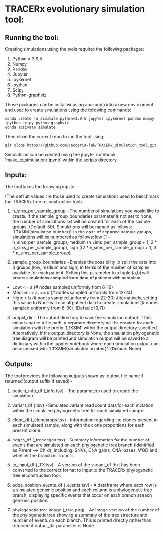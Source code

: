 # TRACERx evolutionary simulation tool:


## Running the tool:
Creating simulations using the tools requires the following packages:

1. Python = 3.9.5
2. Numpy
3. Pandas
4. Jupyter 
5. ipykernel
6. ipython 
7. Scipy 
8. Python-graphviz 

These packages can be installed using anaconda into a new environment and used to create simulations using the following commands:

```shell 
conda create -n simulate python=3.9.5 jupyter ipykernel pandas numpy ipython scipy python-graphviz
conda activate simulate
```

Then clone the current repo to run the tool using:

```shell
git clone https://github.com/zaccaria-lab/TRACERx_simulation_tool.git
```

Simulations can be created using the jupyter notebook 'make_tx_simulations.ipynb' within the scripts directory.


## Inputs:
The tool takes the following inputs -

(The default values are those used to create simulations used to benchmark the TRACERx tree reconstruction tool).

1. n_sims_per_sample_group - The number of simulations you would like to create. If the sample_group_boundaries parameter is not set to None, the number of simulations set will be created for each of the sample groups. (Default: 50). Simulations will be named as follows: 'LTXSIM{simulation number}'. In the case of separate sample groups, simulations will be numbered as follows: low (1 - n_sims_per_sample_group), medium (n_sims_per_sample_group + 1, 2 * n_sims_per_sample_group), high ((2 * n_sims_per_sample_group) + 1, 3 * n_sims_per_sample_group).

2. sample_group_boundaries - Enables the possibility to split the data into 3 groups (low, medium and high) in terms of the number of samples available for each patient. Setting this parameter to a tuple (a,b) will create simulations sampled from data of patients with samples:
- Low: <= a (# nodes sampled uniformly from 8-16)
- Medium: > a, <= b (# nodes sampled uniformly from 12-24)
- High: > b (# nodes sampled uniformly from 22-30)
Alternatively, setting this value to None will use all patient data to create simulations (# nodes sampled uniformly from 8-30). (Default: (3,7))

3. output_dir - The output directory to save the simulation output. If this value is set to a file path, a separate directory will be created for each simulation with the prefix 'LTXSIM' within the output directory specified. Alternatively, if the output_directory is None, the simulation phylogenetic tree diagram will be printed and simulation output will be saved to a dictionary within the jupyter notebook where each simulation output can be accessed with 'LTXSIM{simulation number}'. (Default: None)


## Outputs:
The tool provides the following outputs shown as: output file name if returned (output suffix if saved) -

1. patient_info_df (_info.tsv) - The parameters used to create the simulation.

2. variant_df (.tsv) - Simulated variant read count data for each mutation within the simulated phylogenetic tree for each simulated sample.

3. clone_df (_cloneprops.tsv) - Information regarding the clones present in each simulated sample, along with the clone proportions for each present clone.

4. edges_df (_treeedges.tsv) - Summary information for the number of events that are simulated on each phylogenetic tree branch (identified as Parent --> Child), including: SNVs, CNA gains, CNA losses, WGD and whether the branch is Truncal.

5. tx_input_df (_TX.tsv) - A version of the variant_df that has been converted to the correct format to input to the TRACERx phylogenetic tree reconstruction tool.

6. edge_position_events_df (_events.tsv) - A dataframe where each row is a simulated genomic position and each column is a phylogenetic tree branch, displaying specific events that occur on each branch at each genomic position. 

7. phylogenetic tree image (_tree.png) - An image version of the number of the phylogenetic tree showing a summary of the tree structure and number of events on each branch. This is printed directly rather than returned if output_dir parameter is None.

